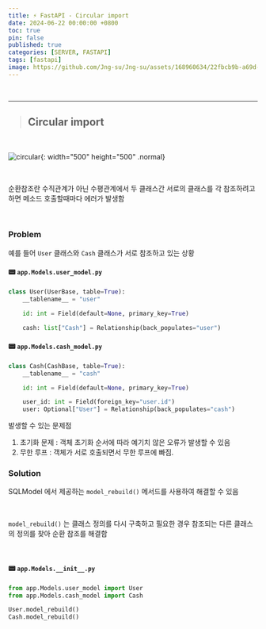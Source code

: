 ```yaml
---
title: ⚡ FastAPI - Circular import
date: 2024-06-22 00:00:00 +0800
toc: true
pin: false
published: true
categories: [SERVER, FASTAPI]
tags: [fastapi]
image: https://github.com/Jng-su/Jng-su/assets/168960634/22fbcb9b-a69d-4154-9519-07c66b8a7681
---
```


<br>

---

> ## Circular import

<br>

![circular](https://github.com/Jng-su/Jng-su/assets/168960634/db9bdcd0-77b8-4f1d-83af-caa21d4450aa){: width="500" height="500" .normal}

<br>

순환참조란 수직관계가 아닌 수평관계에서 두 클래스간 서로의 클래스를 각 참조하려고 하면 메소드 호출할때마다 에러가 발생함

<br>

### Problem

예를 들어 `User` 클래스와 `Cash` 클래스가 서로 참조하고 있는 상황

#### 📟 `app.Models.user_model.py`

```python
class User(UserBase, table=True):
    __tablename__ = "user"

    id: int = Field(default=None, primary_key=True)

    cash: list["Cash"] = Relationship(back_populates="user")
```

#### 📟 `app.Models.cash_model.py`

```python
class Cash(CashBase, table=True):
    __tablename__ = "cash"

    id: int = Field(default=None, primary_key=True)

    user_id: int = Field(foreign_key="user.id")
    user: Optional["User"] = Relationship(back_populates="cash")
```

발생할 수 있는 문제점
1. 초기화 문제 : 객체 초기화 순서에 따라 예기치 않은 오류가 발생할 수 있음
2. 무한 루프 : 객체가 서로 호출되면서 무한 루프에 빠짐.

### Solution

SQLModel 에서 제공하는 `model_rebuild()` 메서드를 사용하여 해결할 수 있음

<br>

`model_rebuild()` 는 클래스 정의를 다시 구축하고 필요한 경우 참조되는 다른 클래스의 정의를 찾아 순환 참조를 해결함

<br>

#### 📟 `app.Models.__init__.py`

```python
from app.Models.user_model import User
from app.Models.cash_model import Cash

User.model_rebuild()
Cash.model_rebuild()
```